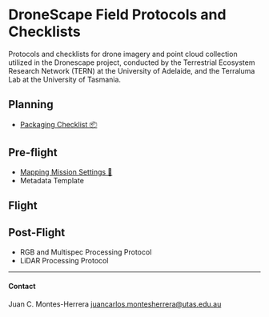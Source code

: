 # DroneScape Field Protocols and Checklists

Protocols and checklists for drone imagery and point cloud collection utilized in the Dronescape project, conducted by the Terrestrial Ecosystem Research Network (TERN) at the University of Adelaide, and the Terraluma Lab at the University of Tasmania.

## Planning

- [Packaging Checklist 📦](TERN%20Packing%20Checklist.md)

## Pre-flight

- [Mapping Mission Settings 🚁](TERN%20Mapping%20Mission%20Settings.md)
- Metadata Template

## Flight

## Post-Flight
- RGB and Multispec Processing Protocol
- LiDAR Processing Protocol

---
#### Contact
Juan C. Montes-Herrera
juancarlos.montesherrera@utas.edu.au

